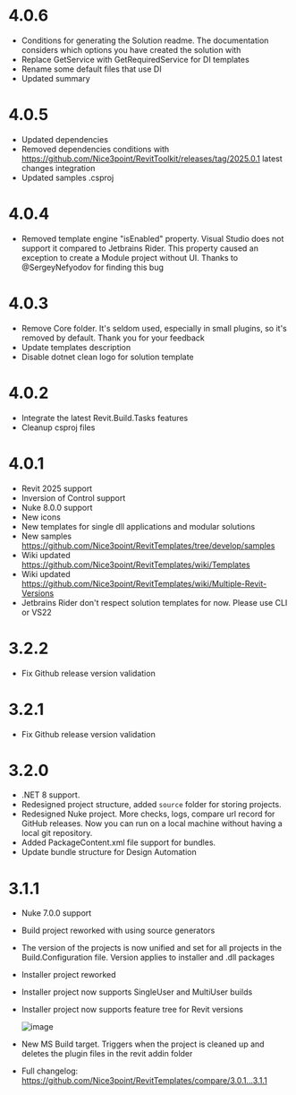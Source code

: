 # 4.0.6

- Conditions for generating the Solution readme. The documentation considers which options you have created the solution with
- Replace GetService with GetRequiredService for DI templates
- Rename some default files that use DI
- Updated summary

# 4.0.5

- Updated dependencies
- Removed dependencies conditions with https://github.com/Nice3point/RevitToolkit/releases/tag/2025.0.1 latest changes integration
- Updated samples .csproj

# 4.0.4

- Removed template engine "isEnabled" property. Visual Studio does not support it compared to Jetbrains Rider. 
    This property caused an exception to create a Module project without UI.
    Thanks to @SergeyNefyodov for finding this bug

# 4.0.3

- Remove Core folder. It's seldom used, especially in small plugins, so it's removed by default. Thank you for your feedback
- Update templates description
- Disable dotnet clean logo for solution template

# 4.0.2

- Integrate the latest Revit.Build.Tasks features
- Cleanup csproj files

# 4.0.1

- Revit 2025 support
- Inversion of Control support
- Nuke 8.0.0 support
- New icons
- New templates for single dll applications and modular solutions
- New samples https://github.com/Nice3point/RevitTemplates/tree/develop/samples
- Wiki updated https://github.com/Nice3point/RevitTemplates/wiki/Templates
- Wiki updated https://github.com/Nice3point/RevitTemplates/wiki/Multiple-Revit-Versions
- Jetbrains Rider don't respect solution templates for now. Please use CLI or VS22

# 3.2.2

- Fix Github release version validation

# 3.2.1

- Fix Github release version validation

# 3.2.0

- .NET 8 support.
- Redesigned project structure, added `source` folder for storing projects.
- Redesigned Nuke project. More checks, logs, compare url record for GitHub releases. Now you can run on a local machine without having a local git repository.
- Added PackageContent.xml file support for bundles.
- Update bundle structure for Design Automation

# 3.1.1

- Nuke 7.0.0 support
- Build project reworked with using source generators
- The version of the projects is now unified and set for all projects in the Build.Configuration file. Version applies to installer and .dll packages
- Installer project reworked
- Installer project now supports SingleUser and MultiUser builds
- Installer project now supports feature tree for Revit versions

  ![image](https://github.com/Nice3point/RevitTemplates/assets/20504884/d5a3431d-7704-422c-8eba-9c06a00cf0a3)
- New MS Build target. Triggers when the project is cleaned up and deletes the plugin files in the revit addin folder
- Full changelog: https://github.com/Nice3point/RevitTemplates/compare/3.0.1...3.1.1